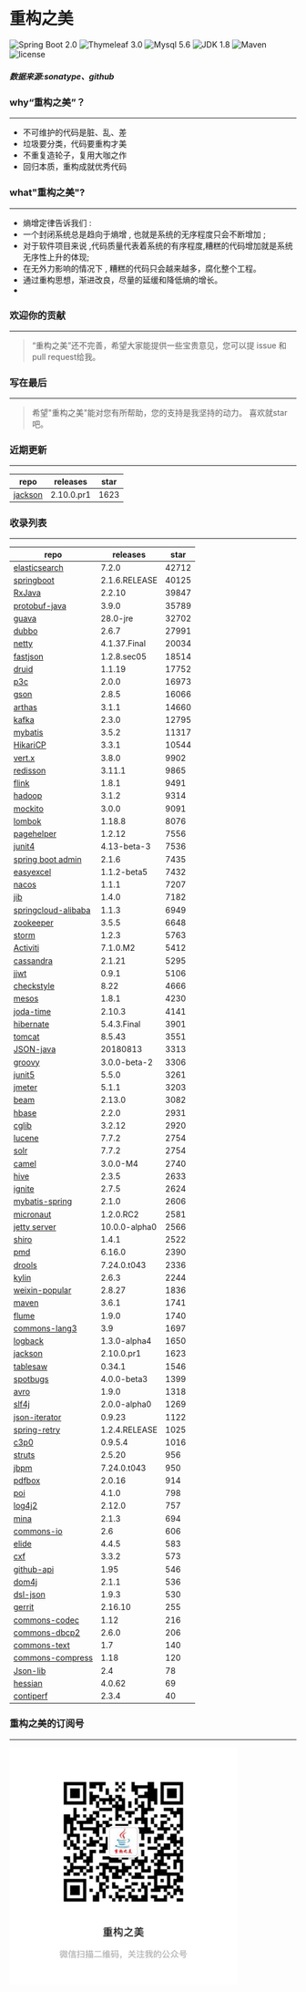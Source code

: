 # 重构之美
![Spring Boot 2.0](https://img.shields.io/badge/Spring%20Boot-2.0-brightgreen.svg)
![Thymeleaf 3.0](https://img.shields.io/badge/Thymeleaf-3.0-yellow.svg)
![Mysql 5.6](https://img.shields.io/badge/Mysql-5.6-blue.svg)
![JDK 1.8](https://img.shields.io/badge/JDK-1.8-brightgreen.svg)
![Maven](https://img.shields.io/badge/Maven-3.5.0-yellowgreen.svg)
![license](https://img.shields.io/badge/license-Apache%202-blue.svg)
##### 数据来源:sonatype、github

### why“重构之美”？
--- 
- 不可维护的代码是脏、乱、差
- 垃圾要分类，代码要重构才美
- 不重复造轮子，复用大咖之作
- 回归本质，重构成就优秀代码


### what"重构之美"?
---
- 熵增定律告诉我们 :
- 一个封闭系统总是趋向于熵增 , 也就是系统的无序程度只会不断增加 ;
- 对于软件项目来说 ,代码质量代表着系统的有序程度,糟糕的代码增加就是系统无序性上升的体现;
- 在无外力影响的情况下 , 糟糕的代码只会越来越多，腐化整个工程。
- 通过重构思想，渐进改良，尽量的延缓和降低熵的增长。
- 


### 欢迎你的贡献
---
> “重构之美”还不完善，希望大家能提供一些宝贵意见，您可以提 issue 和 pull request给我。


### 写在最后
---
> 希望"重构之美"能对您有所帮助，您的支持是我坚持的动力。
> 喜欢就star吧。


### 近期更新
---
repo | releases | star
---|---|---
[jackson](https://github.com/FasterXML/jackson-core) | 2.10.0.pr1 | 1623

### 收录列表
---
repo | releases | star
---|---|---
[elasticsearch](https://github.com/elastic/elasticsearch) | 7.2.0 | 42712 
[springboot](https://github.com/spring-projects/spring-boot) | 2.1.6.RELEASE | 40125 
[RxJava](https://github.com/ReactiveX/RxJava) | 2.2.10 | 39847 
[protobuf-java](https://github.com/protocolbuffers/protobuf) | 3.9.0 | 35789 
[guava](https://github.com/google/guava) | 28.0-jre | 32702 
[dubbo](https://github.com/apache/incubator-dubbo) | 2.6.7 | 27991 
[netty](https://github.com/netty/netty) | 4.1.37.Final | 20034 
[fastjson](https://github.com/alibaba/fastjson) | 1.2.8.sec05 | 18514 
[druid](https://github.com/alibaba/druid) | 1.1.19 | 17752 
[p3c](https://github.com/alibaba/p3c) | 2.0.0 | 16973 
[gson](https://github.com/google/gson) | 2.8.5 | 16066 
[arthas](https://github.com/alibaba/arthas) | 3.1.1 | 14660 
[kafka](https://github.com/apache/kafka) | 2.3.0 | 12795 
[mybatis](https://github.com/mybatis/mybatis-3) | 3.5.2 | 11317 
[HikariCP](https://github.com/brettwooldridge/HikariCP) | 3.3.1 | 10544 
[vert.x](https://github.com/eclipse-vertx/vert.x) | 3.8.0 | 9902 
[redisson](https://github.com/redisson/redisson) | 3.11.1 | 9865 
[flink](https://github.com/apache/flink) | 1.8.1 | 9491 
[hadoop](https://github.com/apache/hadoop) | 3.1.2 | 9314 
[mockito](https://github.com/mockito/mockito) | 3.0.0 | 9091 
[lombok](https://github.com/rzwitserloot/lombok) | 1.18.8 | 8076 
[pagehelper](https://github.com/pagehelper/Mybatis-PageHelper) | 1.2.12 | 7556 
[junit4](https://github.com/junit-team/junit4) | 4.13-beta-3 | 7536 
[spring boot admin](https://github.com/codecentric/spring-boot-admin) | 2.1.6 | 7435 
[easyexcel](https://github.com/alibaba/easyexcel) | 1.1.2-beta5 | 7432 
[nacos](https://github.com/alibaba/nacos) | 1.1.1 | 7207 
[jib](https://github.com/GoogleContainerTools/jib) | 1.4.0 | 7182 
[springcloud-alibaba](https://github.com/spring-cloud-incubator/spring-cloud-alibaba) | 1.1.3 | 6949 
[zookeeper](https://github.com/apache/zookeeper) | 3.5.5 | 6648 
[storm](https://github.com/apache/storm) | 1.2.3 | 5763 
[Activiti](https://github.com/Activiti/Activiti) | 7.1.0.M2 | 5412 
[cassandra](https://github.com/apache/cassandra) | 2.1.21 | 5295 
[jjwt](https://github.com/jwtk/jjwt) | 0.9.1 | 5106 
[checkstyle](https://github.com/checkstyle/checkstyle) | 8.22 | 4666 
[mesos](https://github.com/apache/mesos) | 1.8.1 | 4230 
[joda-time](https://github.com/JodaOrg/joda-time) | 2.10.3 | 4141 
[hibernate](https://github.com/hibernate/hibernate-orm) | 5.4.3.Final | 3901 
[tomcat](https://github.com/apache/tomcat) | 8.5.43 | 3551 
[JSON-java](https://github.com/stleary/JSON-java) | 20180813 | 3313 
[groovy](https://github.com/apache/groovy) | 3.0.0-beta-2 | 3306 
[junit5](https://github.com/junit-team/junit5) | 5.5.0 | 3261 
[jmeter](https://github.com/apache/jmeter) | 5.1.1 | 3203 
[beam](https://github.com/apache/beam) | 2.13.0 | 3082 
[hbase](https://github.com/apache/hbase) | 2.2.0 | 2931 
[cglib](https://github.com/cglib/cglib) | 3.2.12 | 2920 
[lucene](https://github.com/apache/lucene-solr) | 7.7.2 | 2754 
[solr](https://github.com/apache/lucene-solr) | 7.7.2 | 2754 
[camel](https://github.com/apache/camel) | 3.0.0-M4 | 2740 
[hive](https://github.com/apache/hive) | 2.3.5 | 2633 
[ignite](https://github.com/apache/ignite) | 2.7.5 | 2624 
[mybatis-spring](https://github.com/mybatis/spring-boot-starter) | 2.1.0 | 2606 
[micronaut](https://github.com/micronaut-projects/micronaut-core) | 1.2.0.RC2 | 2581 
[jetty server](https://github.com/eclipse/jetty.project) | 10.0.0-alpha0 | 2566 
[shiro](https://github.com/apache/shiro) | 1.4.1 | 2522 
[pmd](https://github.com/pmd/pmd) | 6.16.0 | 2390 
[drools](https://github.com/kiegroup/drools) | 7.24.0.t043 | 2336 
[kylin](https://github.com/apache/kylin) | 2.6.3 | 2244 
[weixin-popular](https://github.com/liyiorg/weixin-popular) | 2.8.27 | 1836 
[maven](https://github.com/apache/maven) | 3.6.1 | 1741 
[flume](https://github.com/apache/flume) | 1.9.0 | 1740 
[commons-lang3](https://github.com/apache/commons-lang) | 3.9 | 1697 
[logback](https://github.com/qos-ch/logback) | 1.3.0-alpha4 | 1650 
[jackson](https://github.com/FasterXML/jackson-core) | 2.10.0.pr1 | 1623 
[tablesaw](https://github.com/jtablesaw/tablesaw) | 0.34.1 | 1546 
[spotbugs](https://github.com/spotbugs/spotbugs) | 4.0.0-beta3 | 1399 
[avro](https://github.com/apache/avro) | 1.9.0 | 1318 
[slf4j](https://github.com/qos-ch/slf4j) | 2.0.0-alpha0 | 1269 
[json-iterator](https://github.com/json-iterator/java) | 0.9.23 | 1122 
[spring-retry](https://github.com/spring-projects/spring-retry) | 1.2.4.RELEASE | 1025 
[c3p0](https://github.com/swaldman/c3p0) | 0.9.5.4 | 1016 
[struts](https://github.com/apache/struts) | 2.5.20 | 956 
[jbpm](https://github.com/kiegroup/jbpm) | 7.24.0.t043 | 950 
[pdfbox](https://github.com/apache/pdfbox) | 2.0.16 | 914 
[poi](https://github.com/apache/poi) | 4.1.0 | 798 
[log4j2](https://github.com/apache/logging-log4j2) | 2.12.0 | 757 
[mina](https://github.com/apache/mina) | 2.1.3 | 694 
[commons-io](https://github.com/apache/commons-io) | 2.6 | 606 
[elide](https://github.com/yahoo/elide) | 4.4.5 | 583 
[cxf](https://github.com/apache/cxf) | 3.3.2 | 573 
[github-api](https://github.com/kohsuke/github-api) | 1.95 | 546 
[dom4j](https://github.com/dom4j/dom4j) | 2.1.1 | 536 
[dsl-json](https://github.com/ngs-doo/dsl-json) | 1.9.3 | 530 
[gerrit](https://github.com/GerritCodeReview/gerrit) | 2.16.10 | 255 
[commons-codec](https://github.com/apache/commons-codec) | 1.12 | 216 
[commons-dbcp2](https://github.com/apache/commons-dbcp) | 2.6.0 | 206 
[commons-text](https://github.com/apache/commons-text) | 1.7 | 140 
[commons-compress](https://github.com/apache/commons-compress) | 1.18 | 120 
[Json-lib](https://github.com/aalmiray/Json-lib) | 2.4 | 78 
[hessian](https://github.com/ebourg/hessian) | 4.0.62 | 69 
[contiperf](https://github.com/lucaspouzac/contiperf) | 2.3.4 | 40 


### 重构之美的订阅号
---
<img src="https://github.com/jartisan2001/latest/blob/master/Image.jpg" width="400" hegiht="400" align=left />
